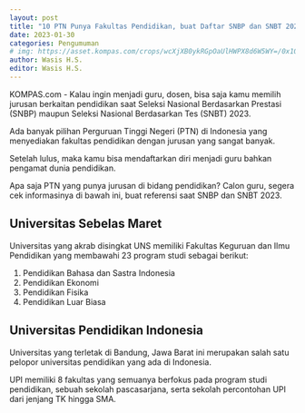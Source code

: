 ```yaml
---
layout: post
title: "10 PTN Punya Fakultas Pendidikan, buat Daftar SNBP dan SNBT 2023"
date: 2023-01-30
categories: Pengumuman
# img: https://asset.kompas.com/crops/wcXjXB0ykRGpOaUlHWPX8d6W5WY=/0x10:985x667/750x500/data/photo/2022/11/01/6360fbb63a329.jpg
author: Wasis H.S.
editor: Wasis H.S.
---
```


KOMPAS.com - Kalau ingin menjadi guru, dosen, bisa saja kamu memilih jurusan berkaitan pendidikan saat Seleksi Nasional Berdasarkan Prestasi (SNBP) maupun Seleksi Nasional Berdasarkan Tes (SNBT) 2023.

Ada banyak pilihan Perguruan Tinggi Negeri (PTN) di Indonesia yang menyediakan fakultas pendidikan dengan jurusan yang sangat banyak.

Setelah lulus, maka kamu bisa mendaftarkan diri menjadi guru bahkan pengamat dunia pendidikan.

Apa saja PTN yang punya jurusan di bidang pendidikan? Calon guru, segera cek informasinya di bawah ini, buat referensi saat SNBP dan SNBT 2023. 

## Universitas Sebelas Maret 

Universitas yang akrab disingkat UNS memiliki Fakultas Keguruan dan Ilmu Pendidikan yang membawahi 23 program studi sebagai berikut: 
1. Pendidikan Bahasa dan Sastra Indonesia 
2. Pendidikan Ekonomi 
3. Pendidikan Fisika 
4. Pendidikan Luar Biasa 

## Universitas Pendidikan Indonesia 

Universitas yang terletak di Bandung, Jawa Barat ini merupakan salah satu pelopor universitas pendidikan yang ada di Indonesia. 

UPI memiliki 8 fakultas yang semuanya berfokus pada program studi pendidikan, sebuah sekolah pascasarjana, serta sekolah percontohan UPI dari jenjang TK hingga SMA.
